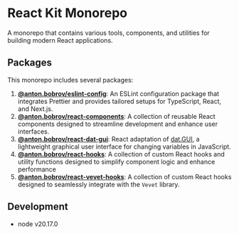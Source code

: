 
# React Kit Monorepo

A monorepo that contains various tools, components, and utilities for building modern React applications.

## Packages

This monorepo includes several packages:

1. **[@anton.bobrov/eslint-config](https://github.com/antonbobrov/react-kit/tree/develop/apps/eslint-config)**: An ESLint configuration package that integrates Prettier and provides tailored setups for TypeScript, React, and Next.js.
2. **[@anton.bobrov/react-components](https://github.com/antonbobrov/react-kit/tree/develop/apps/react-components)**: A collection of reusable React components designed to streamline development and enhance user interfaces.
3. **[@anton.bobrov/react-dat-gui](https://github.com/antonbobrov/react-kit/tree/develop/apps/react-dat-gui)**: React adaptation of [dat.GUI](https://www.npmjs.com/package/dat.gui), a lightweight graphical user interface for changing variables in JavaScript.
4. **[@anton.bobrov/react-hooks](https://github.com/antonbobrov/react-kit/tree/develop/apps/react-hooks)**: A collection of custom React hooks and utility functions designed to simplify component logic and enhance performance
5. **[@anton.bobrov/react-vevet-hooks](https://github.com/antonbobrov/react-kit/tree/develop/apps/react-vevet-hooks)**: A collection of custom React hooks designed to seamlessly integrate with the `Vevet` library.

## Development
* node v20.17.0
